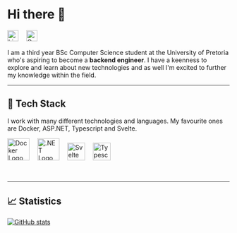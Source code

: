 
# Hi there :wave:

<a href="https://www.linkedin.com/in/thato-jadezweni/"><img src="https://cdn.worldvectorlogo.com/logos/linkedin-icon-2.svg" title="Linkedin" alt="Linkedin Account" width="25"/></a>&emsp;
<a href="mailto:thatojadezweni@gmail.com"><img src="https://cdn.worldvectorlogo.com/logos/official-gmail-icon-2020-.svg" title="Gmail" alt="Gmail Account" width="25"/></a>&emsp;

I am a third year BSc Computer Science student at the University of Pretoria who's 
aspiring to become a **backend engineer**. I have a keenness to explore and learn about new technologies and as well I'm excited to further my knowledge within the field.

___

## :pancakes: Tech Stack

I work with many different technologies and languages. 
My favourite ones are Docker, ASP.NET, Typescript and Svelte.

<img src="https://cdn.worldvectorlogo.com/logos/docker.svg" title="Docker" alt="Docker Logo" width="50"/>&emsp;
<img src="https://cdn.worldvectorlogo.com/logos/dot-net-core-7.svg" title=".NET" alt=".NET Logo" width="50"/>&emsp;
<img src="https://cdn.worldvectorlogo.com/logos/svelte-1.svg" title="Svelte" alt="Svelte Logo" width="40"/>&emsp;
<img src="https://cdn.worldvectorlogo.com/logos/typescript.svg" title="Typescript" alt="Typescript Logo" width="40"/>&emsp;

 <br>
 
 ---
 
## 	:chart_with_upwards_trend: Statistics

[![GitHub stats](https://github-readme-stats.vercel.app/api?username=ThatoJadezweni&count_private=true&theme=tokyonight)](https://github.com/anuraghazra/github-readme-stats)

<!-- Uncomment at a later stage

## :computer: Most Used Languages

[![Top Langs](https://github-readme-stats.vercel.app/api?username=ThatoJadezweni&count_private=true&theme=radical)](https://github.com/anuraghazra/github-readme-stats)

-->
